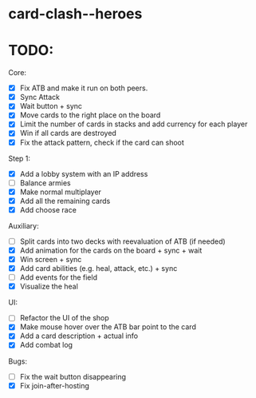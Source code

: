 # card-clash--heroes

# TODO:

Core:
- [x] Fix ATB and make it run on both peers.
- [x] Sync Attack
- [x] Wait button + sync
- [x] Move cards to the right place on the board
- [x] Limit the number of cards in stacks and add currency for each player
- [x] Win if all cards are destroyed
- [x] Fix the attack pattern, check if the card can shoot

Step 1:
- [x] Add a lobby system with an IP address
- [ ] Balance armies
- [x] Make normal multiplayer
- [x] Add all the remaining cards
- [x] Add choose race

Auxiliary:
- [ ] Split cards into two decks with reevaluation of ATB (if needed)
- [x] Add animation for the cards on the board + sync + wait
- [x] Win screen + sync
- [x] Add card abilities (e.g. heal, attack, etc.) + sync
- [ ] Add events for the field
- [x] Visualize the heal 

UI:
- [ ] Refactor the UI of the shop
- [x] Make mouse hover over the ATB bar point to the card
- [x] Add a card description + actual info
- [x] Add combat log

Bugs:
- [ ] Fix the wait button disappearing
- [x] Fix join-after-hosting